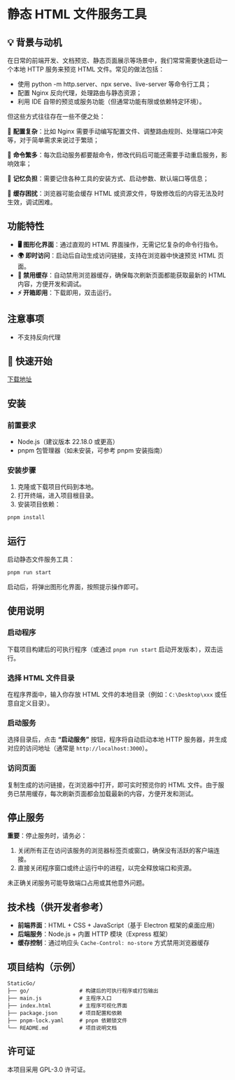 # 静态 HTML 文件服务工具

## 💡 背景与动机

在日常的前端开发、文档预览、静态页面展示等场景中，我们常常需要快速启动一个本地 HTTP 服务来预览 HTML 文件。常见的做法包括：
- 使用 python -m http.server、npx serve、live-server 等命令行工具；
- 配置 Nginx 反向代理，处理路由与静态资源；
- 利用 IDE 自带的预览或服务功能（但通常功能有限或依赖特定环境）。

但这些方式往往存在一些不便之处：

🔧 **配置复杂**：比如 Nginx 需要手动编写配置文件、调整路由规则、处理端口冲突等，对于简单需求来说过于繁琐；

📝 **命令繁多**：每次启动服务都要敲命令，修改代码后可能还需要手动重启服务，影响效率；

🧠 **记忆负担**：需要记住各种工具的安装方式、启动参数、默认端口等信息；

🔄 **缓存困扰**：浏览器可能会缓存 HTML 或资源文件，导致修改后的内容无法及时生效，调试困难。

## 功能特性
- **🖥️ 图形化界面**：通过直观的 HTML 界面操作，无需记忆复杂的命令行指令。
- **🌍 即时访问**：启动后自动生成访问链接，支持在浏览器中快速预览 HTML 页面。
- **🚀 禁用缓存**：自动禁用浏览器缓存，确保每次刷新页面都能获取最新的 HTML 内容，方便开发和调试。
- **⚡ 开箱即用**：下载即用，双击运行。

## 注意事项
- 不支持反向代理

## 🚀 快速开始
[下载地址](https://github.com/Lazygui/StaticGo)

## 安装

### 前置要求
- Node.js（建议版本 22.18.0 或更高）
- pnpm 包管理器（如未安装，可参考 pnpm 安装指南）

### 安装步骤
1. 克隆或下载项目代码到本地。
2. 打开终端，进入项目根目录。
3. 安装项目依赖：
```bash
pnpm install
```

## 运行

启动静态文件服务工具：
```bash
pnpm run start
```
启动后，将弹出图形化界面，按照提示操作即可。

## 使用说明

### 启动程序
下载项目构建后的可执行程序（或通过 `pnpm run start` 启动开发版本），双击运行。

### 选择 HTML 文件目录
在程序界面中，输入你存放 HTML 文件的本地目录（例如：`C:\Desktop\xxx` 或任意自定义目录）。

### 启动服务
选择目录后，点击 **“启动服务”** 按钮，程序将自动启动本地 HTTP 服务器，并生成对应的访问地址（通常是 `http://localhost:3000`）。

### 访问页面
复制生成的访问链接，在浏览器中打开，即可实时预览你的 HTML 文件。由于服务已禁用缓存，每次刷新页面都会加载最新的内容，方便开发和测试。

## 停止服务

**重要**：停止服务时，请务必：
1. 关闭所有正在访问该服务的浏览器标签页或窗口，确保没有活跃的客户端连接。
2. 直接关闭程序窗口或终止运行中的进程，以完全释放端口和资源。

未正确关闭服务可能导致端口占用或其他意外问题。

## 技术栈（供开发者参考）
- **前端界面**：HTML + CSS + JavaScript（基于 Electron 框架的桌面应用）
- **后端服务**：Node.js + 内置 HTTP 模块（Express 框架）
- **缓存控制**：通过响应头 `Cache-Control: no-store` 方式禁用浏览器缓存

## 项目结构（示例）
```
StaticGo/
├── go/                # 构建后的可执行程序或打包输出
├── main.js            # 主程序入口
├── index.html         # 主程序可视化界面
├── package.json       # 项目配置和依赖
├── pnpm-lock.yaml     # pnpm 依赖锁文件
└── README.md          # 项目说明文档
```

## 许可证
本项目采用 GPL-3.0 许可证。
